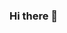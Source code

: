 ### Hi there 👋
<html>
  <head>
    <style>
        div {
        width: 100px;
        height: 100px;
        background-color: red;
        animation-name: example;
        animation-duration: 4s;
        }

        @keyframes example {
        from {background-color: red;}
        to {background-color: yellow;}
        }
    </style>
   </head>
   <body>
    <div> </div>
    <h1> Opaa </h1>
    
   </body>
<!--
**EduardoCezarCarvalho/EduardoCezarCarvalho** is a ✨ _special_ ✨ repository because its `README.md` (this file) appears on your GitHub profile.

Here are some ideas to get you started:

- 🔭 I’m currently working on ...
- 🌱 I’m currently learning ...
- 👯 I’m looking to collaborate on ...
- 🤔 I’m looking for help with ...
- 💬 Ask me about ...
- 📫 How to reach me: ...
- 😄 Pronouns: ...
- ⚡ Fun fact: ...
-->
